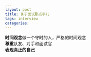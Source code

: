 ```yaml
---
layout: post
title: 关于面试那点事儿
tags: interview
categories: 
---
```

**时间观念**做一个守时的人，严格的时间观念  
**尊重**队友、对手和面试官  
**表现真正的自己**  